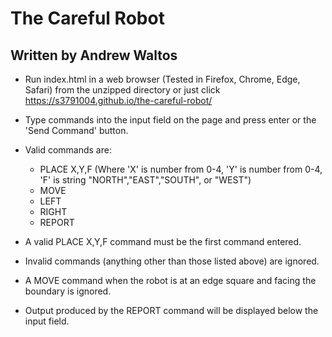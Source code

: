 # The Careful Robot

## Written by Andrew Waltos

- Run index.html in a web browser (Tested in Firefox, Chrome, Edge, Safari) from the unzipped directory or just click https://s3791004.github.io/the-careful-robot/
- Type commands into the input field on the page and press enter or the 'Send Command' button.
- Valid commands are:  

  * PLACE X,Y,F (Where 'X' is number from 0-4, 'Y' is number from 0-4, 'F' is string "NORTH","EAST","SOUTH", or "WEST")
  * MOVE
  * LEFT
  * RIGHT
  * REPORT  
  
- A valid PLACE X,Y,F command must be the first command entered.
- Invalid commands (anything other than those listed above) are ignored.
- A MOVE command when the robot is at an edge square and facing the boundary is ignored.
- Output produced by the REPORT command will be displayed below the input field.
